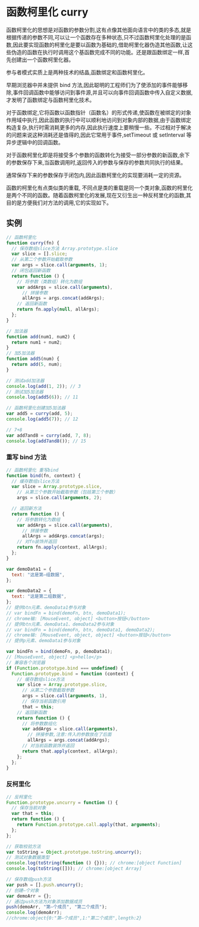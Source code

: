 # 函数柯里化 curry

函数柯里化的思想是对函数的参数分割,这有点像其他面向语言中的类的多态,就是根据传递的参数不同,可以让一个函数存在多种状态,只不过函数柯里化处理的是函数,因此要实现函数的柯里化是要以函数为基础的,借助柯里化器伪造其他函数,让这些伪造的函数在执行时调用这个基函数完成不同的功能。还是跟函数绑定一样,首先创建出一个函数柯里化器。

参与者模式实质上是两种技术的结晶,函数绑定和函数柯里化。

早期浏览器中并未提供 bind 方法,因此聪明的工程师们为了使添加的事件能够移除,事件回调函数中能够访问到事件源,并且可以向事件回调函数中传入自定义数据,才发明了函数绑定与函数柯里化技术。

对于函数绑定,它将函数以函数指针（函数名）的形式传递,使函数在被绑定的对象作用域中执行,因此函数的执行中可以顺利地访问到对象内部的数据,由于函数绑定构造复杂,执行时需消耗更多的内存,因此执行速度上要稍慢一些。不过相对于解决的问题来说这种消耗还是值得的,因此它常用于事件,setTimeout 或 setInterval 等异步逻辑中的回调函数。

对于函数柯里化即是将接受多个参数的函数转化为接受一部分参数的新函数,余下的参数保存下来,当函数调用时,返回传入的参数与保存的参数共同执行的结果。

通常保存下来的参数保存于闭包内,因此函数柯里化的实现要消耗一定的资源。

函数的柯里化有点类似类的重载, 不同点是类的重载是同一个类对象,函数的柯里化是两个不同的函数。随着函数柯里化的发展,现在又衍生出一种反柯里化的函数,其目的是方便我们对方法的调用,它的实现如下。

## 实例

```js
// 函数柯里化
function curry(fn) {
  // 保存数组slice方法 Array.prototype.slice
  var slice = [].slice;
  // 从第二个参数开始截取参数
  var args = slice.call(arguments, 1);
  // 闭包返回新函数
  return function () {
    // 将参数（类数组）转化为数组
    var addArgs = slice.call(arguments),
      // 拼接参数
      allArgs = args.concat(addArgs);
    // 返回新函数
    return fn.apply(null, allArgs);
  };
}

// 加法器
function add(num1, num2) {
  return num1 + num2;
}
// 加5加法器
function add5(num) {
  return add(5, num);
}

// 测试add加法器
console.log(add(1, 2)); // 3
// 测试加5加法器
console.log(add5(6)); // 11

// 函数柯里化创建加5加法器
var add5 = curry(add, 5);
console.log(add5(7)); // 12

// 7+8
var add7and8 = curry(add, 7, 8);
console.log(add7and8()); // 15
```

### 重写 bind 方法

```js
// 函数柯里化 重写bind
function bind(fn, context) {
  // 缓存数组slice方法
  var slice = Array.prototype.slice,
    // 从第三个参数开始截取参数（包括第三个参数）
    args = slice.call(arguments, 2);

  // 返回新方法
  return function () {
    // 将参数转化为数组
    var addArgs = slice.call(arguments),
      // 拼接参数
      allArgs = addArgs.concat(args);
    // 对fn装饰并返回
    return fn.apply(context, allArgs);
  };
}

var demoData1 = {
  text: "这是第—组数据",
};

var demoData2 = {
  text: "这是第二组数据",
};
// 提供btn元素、demoData1参与对象
// var bindFn = bind(demoFn, btn, demoData1);
// chrome输: [MouseEvent, object] <button>按钮</button>
// 提供btn元素、demoData1、demoData2参与对象
// var bindFn = bind(demoFn, btn, demoData1, demoData2);
// chrome输: [MouseEvent, object, object] <button>按钮</button>
// 提供p元素、demoData1参与对象

var bindFn = bind(demoFn, p, demoData1);
// [MouseEvent, object] <p>hello</p>
// 兼容各个浏览器
if (Function.prototype.bind === undefined) {
  Function.prototype.bind = function (context) {
    // 缓存数组slice方法
    var slice = Array.prototype.slice,
      // 从第二个参数截取参数
      args = slice.call(arguments, 1),
      // 保存当前函数引用
      that = this;
    // 返回新函数
    return function () {
      // 将参数数组化
      var addArgs = slice.call(arguments),
        // 拼接参数,注意:传入的参数放在了后面
        allArgs = args.concat(addArgs);
      // 对当前函数装饰并返回
      return that.apply(context, allArgs);
    };
  };
}
```

### 反柯里化

```js
// 反柯里化
Function.prototype.uncurry = function () {
  // 保存当前对象
  var that = this;
  return function () {
    return Function.prototype.call.apply(that, arguments);
  };
};

// 获取校验方法
var toString = Object.prototype.toString.uncurry();
// 测试对象数据类型
console.log(toString(function () {})); // chrome:[object Function]
console.log(toString([])); // chrome:[object Array]

// 保存数组push方法
var push = [].push.uncurry();
// 创建—个对象
var demoArr = {};
// 通过push方法为对象添加数据成员
push(demoArr, "第—个成员", "第二个成员");
console.log(demoArr);
//chrome:object{0:"第—个成员",1:"第二个成员",length:2}
```

